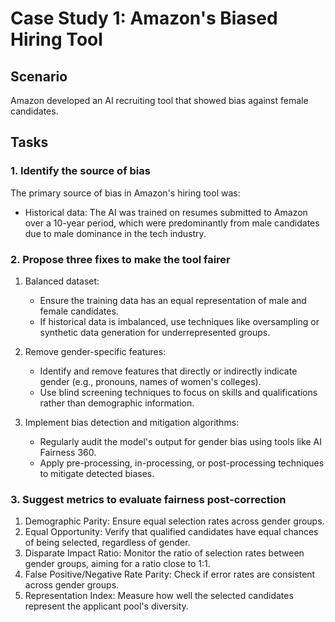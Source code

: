 # Case Study 1: Amazon's Biased Hiring Tool

## Scenario
Amazon developed an AI recruiting tool that showed bias against female candidates.

## Tasks

### 1. Identify the source of bias

The primary source of bias in Amazon's hiring tool was:
- Historical data: The AI was trained on resumes submitted to Amazon over a 10-year period, which were predominantly from male candidates due to male dominance in the tech industry.

### 2. Propose three fixes to make the tool fairer

1. Balanced dataset:
   - Ensure the training data has an equal representation of male and female candidates.
   - If historical data is imbalanced, use techniques like oversampling or synthetic data generation for underrepresented groups.

2. Remove gender-specific features:
   - Identify and remove features that directly or indirectly indicate gender (e.g., pronouns, names of women's colleges).
   - Use blind screening techniques to focus on skills and qualifications rather than demographic information.

3. Implement bias detection and mitigation algorithms:
   - Regularly audit the model's output for gender bias using tools like AI Fairness 360.
   - Apply pre-processing, in-processing, or post-processing techniques to mitigate detected biases.

### 3. Suggest metrics to evaluate fairness post-correction

1. Demographic Parity: Ensure equal selection rates across gender groups.
2. Equal Opportunity: Verify that qualified candidates have equal chances of being selected, regardless of gender.
3. Disparate Impact Ratio: Monitor the ratio of selection rates between gender groups, aiming for a ratio close to 1:1.
4. False Positive/Negative Rate Parity: Check if error rates are consistent across gender groups.
5. Representation Index: Measure how well the selected candidates represent the applicant pool's diversity.